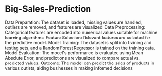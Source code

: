 # Big-Sales-Prediction
Data Preparation: The dataset is loaded, missing values are handled, outliers are removed, and features are visualized.
Data Preprocessing: Categorical features are encoded into numerical values suitable for machine learning algorithms.
Feature Selection: Relevant features are selected for the predictive model.
Model Training: The dataset is split into training and testing sets, and a Random Forest Regressor is trained on the training data.
Model Evaluation: The model's performance is evaluated using Mean Absolute Error, and predictions are visualized to compare actual vs. predicted values.
Outcome: The model can predict the sales of products in various outlets, aiding businesses in making informed decisions.
